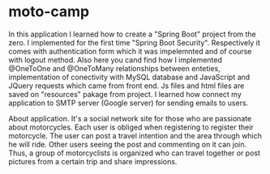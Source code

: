# moto-camp
In this application I learned how to create a "Spring Boot" project from the zero. 
I implemented for the first time "Spring Boot Security". Respectively it comes with authentication form which it was impelemnted and of course with logout method.
Also here you cand find how I implemented @OneToOne and @OneToMany relationships between enteties, implementation of conectivity with MySQL database and JavaScript and JQuery requests which came from front end. Js files and html files are saved on "resources" pakage from project. 
I learned how connect my application to SMTP server (Google server) for sending emails to users.

About application.
It's a social network site for those who are passionate about motorcycles. 
Each user is obliged when registering to register their motorcycle. The user can post a travel intention and the area through which he will ride. Other users seeing the post and commenting on it can join. Thus, a group of motorcyclists is organized who can travel together or post pictures from a certain trip and share impressions.
